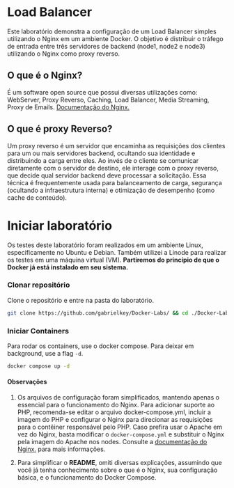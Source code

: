 # Load Balancer

Este laboratório demonstra a configuração de um Load Balancer simples utilizando o Nginx em um ambiente Docker. O objetivo é distribuir o tráfego de entrada entre três servidores de backend (node1, node2 e node3) utilizando o Nginx como proxy reverso.

## O que é o Nginx?

É um software open source que possui diversas utilizações como: WebServer, Proxy Reverso, Caching, Load Balancer, Media Streaming, Proxy de Emails. [Documentação do Nginx.](https://nginx.org/en/docs/)

## O que é proxy Reverso?

Um proxy reverso é um servidor que encaminha as requisições dos clientes para um ou mais servidores backend, ocultando sua identidade e distribuindo a carga entre eles. Ao invés de o cliente se comunicar diretamente com o servidor de destino, ele interage com o proxy reverso, que decide qual servidor backend deve processar a solicitação. Essa técnica é frequentemente usada para balanceamento de carga, segurança (ocultando a infraestrutura interna) e otimização de desempenho (como cache de conteúdo).

# Iniciar laboratório

Os testes deste laboratório foram realizados em um ambiente Linux, especificamente no Ubuntu e Debian. Também utilizei a Linode para realizar os testes em uma máquina virtual (VM). **Partiremos do princípio de que o Docker já está instalado em seu sistema.**

### Clonar repositório

Clone o repositório e entre na pasta do laboratório.

```bash
git clone https://github.com/gabrielkey/Docker-Labs/ && cd ./Docker-Labs/labs/LoadBalancer
```

### Iniciar Containers

Para rodar os containers, use o docker compose. Para deixar em background, use a flag `-d`.

```bash
docker compose up -d
```

#### Observações

1. Os arquivos de configuração foram simplificados, mantendo apenas o essencial para o funcionamento do Nginx. Para adicionar suporte ao PHP, recomenda-se editar o arquivo docker-compose.yml, incluir a imagem do PHP e configurar o Nginx para direcionar as requisições para o contêiner responsável pelo PHP. Caso prefira usar o Apache em vez do Nginx, basta modificar o `docker-compose.yml` e substituir o Nginx pela imagem do Apache nos nodes. Consulte a [documentação do Nginx.](https://nginx.org/en/docs/) para mais informações.

2. Para simplificar o **README**, omiti diversas explicações, assumindo que você já tenha conhecimento sobre o que é o Nginx, sua configuração básica, e o funcionamento do Docker Compose.